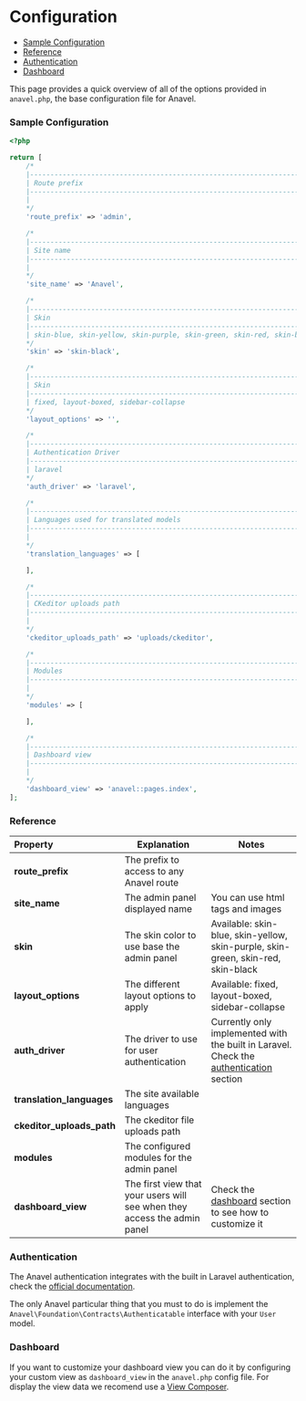 # Configuration

- [Sample Configuration](#sample-configuration)
- [Reference](#reference)
- [Authentication](#authentication)
- [Dashboard](#dashboard)

This page provides a quick overview of all of the options provided in ```anavel.php```, the base configuration file for Anavel.

### <a name="sample-configuration"></a> Sample Configuration

```php
<?php

return [
    /*
    |--------------------------------------------------------------------------
    | Route prefix
    |--------------------------------------------------------------------------
    |
    */
    'route_prefix' => 'admin',

    /*
    |--------------------------------------------------------------------------
    | Site name
    |--------------------------------------------------------------------------
    |
    */
    'site_name' => 'Anavel',

    /*
    |--------------------------------------------------------------------------
    | Skin
    |--------------------------------------------------------------------------
    | skin-blue, skin-yellow, skin-purple, skin-green, skin-red, skin-black
    */
    'skin' => 'skin-black',

    /*
    |--------------------------------------------------------------------------
    | Skin
    |--------------------------------------------------------------------------
    | fixed, layout-boxed, sidebar-collapse
    */
    'layout_options' => '',

    /*
    |--------------------------------------------------------------------------
    | Authentication Driver
    |--------------------------------------------------------------------------
    | laravel
    */
    'auth_driver' => 'laravel',

    /*
    |--------------------------------------------------------------------------
    | Languages used for translated models
    |--------------------------------------------------------------------------
    |
    */
    'translation_languages' => [

    ],

    /*
    |--------------------------------------------------------------------------
    | CKeditor uploads path
    |--------------------------------------------------------------------------
    |
    */
    'ckeditor_uploads_path' => 'uploads/ckeditor',

    /*
    |--------------------------------------------------------------------------
    | Modules
    |--------------------------------------------------------------------------
    |
    */
    'modules' => [

    ],

    /*
    |--------------------------------------------------------------------------
    | Dashboard view
    |--------------------------------------------------------------------------
    |
    */
    'dashboard_view' => 'anavel::pages.index',
];
```

### <a name="reference"></a> Reference

| Property | Explanation | Notes |
|:-----------|------------|------------|
| **route_prefix** | The prefix to access to any Anavel route | |
| **site_name** | The admin panel displayed name | You can use html tags and images |
| **skin** | The skin color to use base the admin panel | Available: skin-blue, skin-yellow, skin-purple, skin-green, skin-red, skin-black |
| **layout_options** | The different layout options to apply | Available: fixed, layout-boxed, sidebar-collapse |
| **auth_driver** | The driver to use for user authentication | Currently only implemented with the built in Laravel. Check the [authentication](#authentication) section |
| **translation_languages** | The site available languages | |
| **ckeditor_uploads_path** | The ckeditor file uploads path | |
| **modules** | The configured modules for the admin panel | |
| **dashboard_view** | The first view that your users will see when they access the admin panel | Check the [dashboard](#dashboard) section to see how to customize it |

### <a name="authentication"></a> Authentication

The Anavel authentication integrates with the built in Laravel authentication, check the [official documentation](https://laravel.com/docs/authentication). 

The only Anavel particular thing that you must to do is implement the ```Anavel\Foundation\Contracts\Authenticatable``` interface with your ```User``` model.

### <a name="dashboard"></a> Dashboard

If you want to customize your dashboard view you can do it by configuring your custom view as ```dashboard_view``` in the ```anavel.php``` config file. For display the view data we recomend use a [View Composer](https://laravel.com/docs/views#view-composers). 
